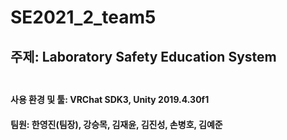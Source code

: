 # SE2021_2_team5

## 주제: Laboratory Safety Education System<br/><br/>
#### 사용 환경 및 툴: VRChat SDK3, Unity 2019.4.30f1      

#### 팀원: 한영진(팀장), 강승목, 김재윤, 김진성, 손병호, 김예준

